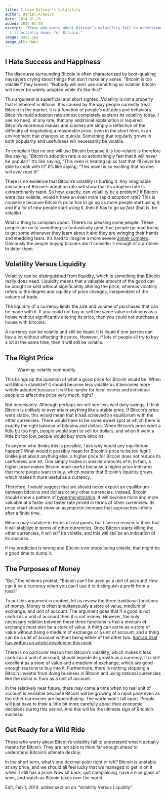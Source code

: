 ```yaml
---
title: I Love Bitcoin's Volatility
author: daniel-krawisz
date: 2014-01-28
added: 2014-01-28
excerpt: "Those who worry about Bitcoin’s volatility fail to understand what\
  \ it actually means for Bitcoin."
image: nami.jpg
image_alt: Nami
---
```


## I Hate Success and Happiness

The discourse surrounding Bitcoin is often characterized by boot-quaking naysayers crying about things that don’t make any sense. “Bitcoin is too volatile!” they lament. “Nobody will ever use something so volatile! Bitcoin will never be widely adopted while it’s like this!”

This argument is superficial and short sighted. Volatility is not a property that is inherent in Bitcoin. It is caused by the way people currently treat Bitcoin in the market. It is a function of people’s attitudes and behaviors. Bitcoin’s rapid adoption rate almost completely explains its volatility today; I see no need, at any rate, that any additional explanation is required. Bitcoin’s enormous manias and crashes are simply a reflection of the difficulty of negotiating a reasonable price, even in the short term, in an environment that changes so quickly. Something that regularly grows in both popularity and usefulness will necessarily be volatile.

To complain that no one will use Bitcoin because it is too volatile is therefore like saying, “Bitcoin’s adoption rate is so astonishingly fast that it will _never_ be popular!” It’s like saying, “This oven is heating up so fast that I’ll _never_ be able to cook with it!” It’s like saying, “This novel is so exciting that no one will _ever_ read it!”

There is no evidence that Bitcoin’s volatility is hurting it. Any imaginable indication of Bitcoin’s adoption rate will show that its adoption rate is extraordinarily rapid. So how, exactly, can volatility be a problem? If Bitcoin were _less_ volatile, would it have an even _more_ rapid adoption rate? This is nonsense because Bitcoin’s price has to go up as more people start using it, and if a _lot_ of new people start using it, then it has to go up _fast_ (that is, be volatile).

What a thing to complain about. There’s no pleasing some people. These people are on to something so fantastically great that people go mad trying to get some whenever they learn about it and they are wringing their hands and shedding tears. It’s hard to imagine a more severe [Jonah complex](https://en.wikipedia.org/wiki/Jonah_Complex). Obviously the people _buying_ bitcoins don’t consider it enough of a problem to deter them.

## Volatility Versus Liquidity

Volatility can be distinguished from liquidity, which is something that Bitcoin really does need. Liquidity means that a valuable amount of the good can be bought or sold without significantly altering the price, whereas volatility refers to the degree and rapidity of price changes, independent of the volume of trade.

The liquidity of a currency limits the size and volume of purchases that can be made with it. If you could not buy or sell the same value in bitcoins as a house without significantly altering its price, then you could not purchase a house with bitcoins.

A currency can be volatile and still be liquid. It is liquid if one person can buy a lot without affecting the price. However, if lots of people all try to buy a lot at the same time, then it will still be volatile.

## The Right Price

<figure>
  <img src="/img/mempool/i-love-bitcoins-volatility/biohazard.jpg" alt="" />
  <figcaption>Warning: volatile commodity</figcaption>
</figure>

This brings up the question of what a good price for Bitcoin would be. When will Bitcoin stabilize? It should become less volatile as it becomes more widely adopted because it will be harder for local events and individual people to affect the price very much, right?

Not necessarily. Although perhaps we will see less wild daily swings, I think Bitcoin is unlikely to _ever_ attain anything like a stable price. If Bitcoin’s price were stable, this would mean that it had achieved an equilibrium with the other currencies. There would have to be some sweet spot at which there is exactly the right balance of bitcoins and dollars. When Bitcoin’s price went a little bit too high, people would start to sell for dollars, and when it went a little bit too low, people would buy more bitcoins.

To anyone who thinks this is possible, I ask why would any equilibrium happen? What would it possibly mean for Bitcoin’s price to be _too high_? Unlike just about anything else, a higher price for Bitcoin does not reduce its usefulness one bit. One simply trades in smaller amounts of it. In fact, a higher price makes Bitcoin _more_ useful because a higher price indicates that more people want to buy, which means that Bitcoin’s liquidity grows, which makes it more useful as a currency.

Therefore, I would suggest that we should never expect an equilibrium between bitcoins and dollars or any other currencies. Instead, Bitcoin should show a pattern of [hypermonetization](http://konradsgraf.com/blog1/2013/11/7/hyper-monetization-reloaded-another-round-of-bubble-talk.html). It will become more and more valuable at a faster and faster rate priced in terms of other currencies. Its price chart should show an asymptotic increase that approaches infinity after a finite time.

Bitcoin may stabilize in terms of real goods, but I see no reason to think that it will stabilize in terms of other currencies. Once Bitcoin starts killing the other currencies, it will _still_ be volatile, and this will _still_ be an indication of its success.

If my prediction is wrong and Bitcoin ever stops being volatile, that might be a good time to dump it.

## The Purposes of Money

“But,” the whiners protest, “Bitcoin can’t be used as a unit of account! How can it be a currency when you can’t use it to distinguish a profit from a loss?”

To put this argument in context, let us review the three traditional functions of money. Money is often simultaneously a store of value, medium of exchange, and unit of account. The argument goes that if a good is not useful as a unit of account then it is not money. However, the only necessary relation between these three functions is that a medium of exchange must _also_ be a store of value. A thing can serve as a store of value without being a medium of exchange or a unit of account, and a thing can be a unit of account without being either of the other two. [Konrad Graf has written an article developing this point](http://konradsgraf.com/blog1/2013/9/14/bitcoin-as-medium-of-exchange-now-and-unit-of-account-later.html).

There is no particular reason that Bitcoin’s volatility, which makes it less useful as a unit of account, should impede its growth as a currency. It is still excellent as a store of value and a medium of exchange, which are good enough reasons to buy into it. Furthermore, there is nothing stopping a Bitcoin investor from doing business in Bitcoin and using national currencies like the dollar or Euro as a unit of account.

In the relatively near future, there may come a time when no real unit of account is available because Bitcoin will be growing at a rapid pace even as the other currencies are hyperinflating. The world won’t fall apart. People will just have to think a little bit more carefully about their economic decisions during this period. And this will be the ultimate sign of Bitcoin’s success.

## Get Ready for a Wild Ride

Those who worry about Bitcoin’s volatility fail to understand what it actually means for Bitcoin. They are not able to think far enough ahead to understand Bitcoin’s ultimate destiny.

In the short term, what’s one decimal point right or left? Bitcoin is unstable at any price, and we should all feel lucky that we managed to get in on it when it still has a price. Now sit back, quit complaining, have a nice glass of wine, and watch as Bitcoin takes over the world.

Edit, Feb 1, 2014: added section on “Volatility Versus Liquidity”.
